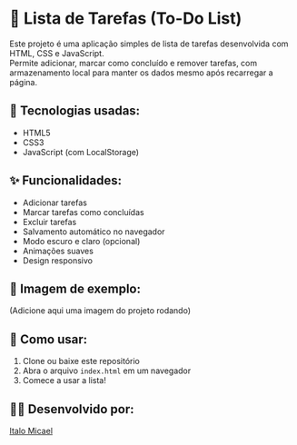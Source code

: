 # 📝 Lista de Tarefas (To-Do List)

Este projeto é uma aplicação simples de lista de tarefas desenvolvida com HTML, CSS e JavaScript.  
Permite adicionar, marcar como concluído e remover tarefas, com armazenamento local para manter os dados mesmo após recarregar a página.

## 🔧 Tecnologias usadas:
- HTML5
- CSS3
- JavaScript (com LocalStorage)

## ✨ Funcionalidades:
- Adicionar tarefas
- Marcar tarefas como concluídas
- Excluir tarefas
- Salvamento automático no navegador
- Modo escuro e claro (opcional)
- Animações suaves
- Design responsivo

## 📸 Imagem de exemplo:
(Adicione aqui uma imagem do projeto rodando)

## 🚀 Como usar:
1. Clone ou baixe este repositório
2. Abra o arquivo `index.html` em um navegador
3. Comece a usar a lista!

## 👨‍💻 Desenvolvido por:
[Italo Micael](https://github.com/Ihtalo)
